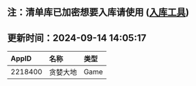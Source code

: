 ## 注：清单库已加密想要入库请使用 ([入库工具](https://github.com/BlankTMing/ManifestAutoUpdate/releases))

## 更新时间：2024-09-14 14:05:17
| AppID | 名称 | 类型  |
| :-------------------- | :----------------------------- | :----------- |
| 2218400 | 贪婪大地| Game |
